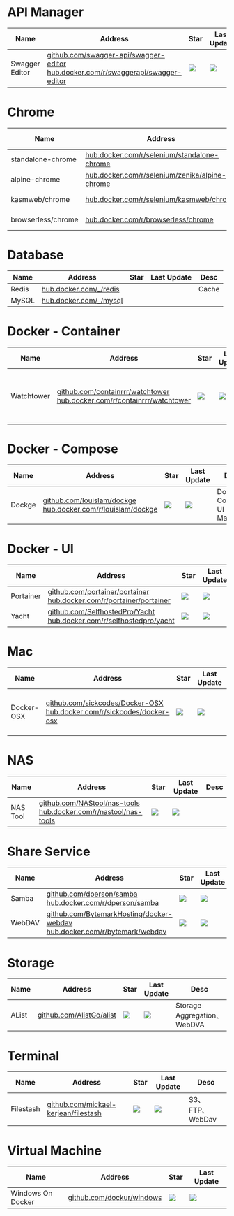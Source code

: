 # API Manager
Name| Address | Star| Last Update| Desc
-|-|-|-|-|
Swagger Editor|[github.com/swagger-api/swagger-editor](https://github.com/swagger-api/swagger-editor)<br/>[hub.docker.com/r/swaggerapi/swagger-editor](https://hub.docker.com/r/swaggerapi/swagger-editor)|<img src="https://img.shields.io/github/stars/swagger-api/swagger-editor?style=for-the-badge" />|<img src="https://img.shields.io/github/last-commit/swagger-api/swagger-editor?style=for-the-badge" />|

# Chrome
Name| Address | Pulls| Last Update| Desc
-|-|-|-|-|
standalone-chrome|[hub.docker.com/r/selenium/standalone-chrome](https://hub.docker.com/r/selenium/standalone-chrome)|<img src="https://img.shields.io/docker/pulls/selenium/standalone-chrome?color=%2348BB78&logo=docker&label=pulls" alt="Downloads" />|| for selenium
alpine-chrome|[hub.docker.com/r/selenium/zenika/alpine-chrome](https://hub.docker.com/r/zenika/alpine-chrome)|<img src="https://img.shields.io/docker/pulls/zenika/alpine-chrome?color=%2348BB78&logo=docker&label=pulls" alt="Downloads" />|| for selenium
kasmweb/chrome|[hub.docker.com/r/selenium/kasmweb/chrome](https://hub.docker.com/r/kasmweb/chrome)|<img src="https://img.shields.io/docker/pulls/kasmweb/chrome?color=%2348BB78&logo=docker&label=pulls" alt="Downloads" />|| for selenium
browserless/chrome|[hub.docker.com/r/browserless/chrome](https://hub.docker.com/r/browserless/chrome)|<img src="https://img.shields.io/docker/pulls/browserless/chrome?color=%2348BB78&logo=docker&label=pulls" alt="Downloads" />||

# Database
Name| Address | Star| Last Update| Desc
-|-|-|-|-|
Redis|[hub.docker.com/_/redis](https://hub.docker.com/_/redis)|||Cache
MySQL|[hub.docker.com/_/mysql](https://hub.docker.com/_/mysql)|||

# Docker - Container
Name| Address | Star| Last Update|Desc
-|-|-|-|-|
Watchtower|[github.com/containrrr/watchtower](https://github.com/containrrr/watchtower)<br/>[hub.docker.com/r/containrrr/watchtower](https://hub.docker.com/r/containrrr/watchtower)|<img src="https://img.shields.io/github/stars/containrrr/watchtower?style=for-the-badge" />|<img src="https://img.shields.io/github/last-commit/containrrr/watchtower?style=for-the-badge" />|Automating Docker Container Base Image Updates

# Docker - Compose
Name| Address | Star| Last Update|Desc
-|-|-|-|-|
Dockge|[github.com/louislam/dockge](https://github.com/louislam/dockge)<br/>[hub.docker.com/r/louislam/dockge](https://hub.docker.com/r/louislam/dockge)|<img src="https://img.shields.io/github/stars/louislam/dockge?style=for-the-badge" />|<img src="https://img.shields.io/github/last-commit/louislam/dockge?style=for-the-badge" />|Docker Compose UI Manager

# Docker - UI
Name| Address | Star| Last Update|Desc
-|-|-|-|-|
Portainer|[github.com/portainer/portainer](https://github.com/portainer/portainer)<br/>[hub.docker.com/r/portainer/portainer](https://hub.docker.com/r/portainer/portainer)|<img src="https://img.shields.io/github/stars/portainer/portainer?style=for-the-badge" />|<img src="https://img.shields.io/github/last-commit/portainer/portainer?style=for-the-badge" />|
Yacht|[github.com/SelfhostedPro/Yacht](https://github.com/selfhostedpro/yacht)<br/>[hub.docker.com/r/selfhostedpro/yacht](https://hub.docker.com/r/SelfhostedPro/Yacht)|<img src="https://img.shields.io/github/stars/SelfhostedPro/Yacht?style=for-the-badge" />|<img src="https://img.shields.io/github/last-commit/SelfhostedPro/Yacht?style=for-the-badge" />|

# Mac
Name| Address | Star| Last Update|Desc
-|-|-|-|-|
Docker-OSX|[github.com/sickcodes/Docker-OSX](https://github.com/sickcodes/Docker-OSX)<br/>[hub.docker.com/r/sickcodes/docker-osx](https://hub.docker.com/r/sickcodes/docker-osx)|<img src="https://img.shields.io/github/stars/sickcodes/Docker-OSX?style=for-the-badge" />|<img src="https://img.shields.io/github/last-commit/sickcodes/Docker-OSX?style=for-the-badge" />|Run macOS VM in a Docker

# NAS
Name| Address | Star| Last Update|Desc
-|-|-|-|-|
NAS Tool|[github.com/NAStool/nas-tools](https://github.com/NAStool/nas-tools)<br/>[hub.docker.com/r/nastool/nas-tools](https://hub.docker.com/r/nastool/nas-tools)|<img src="https://img.shields.io/github/stars/NAStool/nas-tools?style=for-the-badge" />|<img src="https://img.shields.io/github/last-commit/NAStool/nas-tools?style=for-the-badge" />|

# Share Service
Name| Address | Star| Last Update|Desc
-|-|-|-|-|
Samba|[github.com/dperson/samba](https://github.com/dperson/samba)<br/>[hub.docker.com/r/dperson/samba](https://hub.docker.com/r/dperson/samba)|<img src="https://img.shields.io/github/stars/dperson/samba?style=for-the-badge" />|<img src="https://img.shields.io/github/last-commit/dperson/samba?style=for-the-badge" />|SMB Protocol
WebDAV|[github.com/BytemarkHosting/docker-webdav](https://github.com/BytemarkHosting/docker-webdav)<br/>[hub.docker.com/r/bytemark/webdav](https://hub.docker.com/r/bytemark/webdav)|<img src="https://img.shields.io/github/stars/BytemarkHosting/docker-webdav?style=for-the-badge" />|<img src="https://img.shields.io/github/last-commit/BytemarkHosting/docker-webdav?style=for-the-badge" />|WebDAV  Protocol

# Storage
Name| Address | Star| Last Update|Desc
-|-|-|-|-|
AList|[github.com/AlistGo/alist](https://github.com/AlistGo/alist)|<img src="https://img.shields.io/github/stars/AlistGo/alist?style=for-the-badge" />|<img src="https://img.shields.io/github/last-commit/AlistGo/alist?style=for-the-badge" />|Storage Aggregation、WebDVA

# Terminal
Name| Address | Star| Last Update|Desc
-|-|-|-|-|
Filestash|[github.com/mickael-kerjean/filestash](https://github.com/mickael-kerjean/filestash)|<img src="https://img.shields.io/github/stars/mickael-kerjean/filestash?style=for-the-badge" />|<img src="https://img.shields.io/github/last-commit/mickael-kerjean/filestash?style=for-the-badge" />|S3、FTP、WebDav


# Virtual Machine
Name| Address | Star| Last Update
-|-|-|-|
Windows On Docker|[github.com/dockur/windows](https://github.com/dockur/windows)|<img src="https://img.shields.io/github/stars/dockur/windows?style=for-the-badge" />|<img src="https://img.shields.io/github/last-commit/dockur/windows?style=for-the-badge" />
